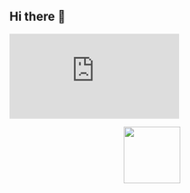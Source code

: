 ## Hi there 👋


[![随机图片](https://www.dmoe.cc/random.php)](https://www.dmoe.cc/random.php)
<p align="center">
  <a href="https://ant.design">
    <img width="100" src="https://www.dmoe.cc/random.php">
  </a>
</p>
